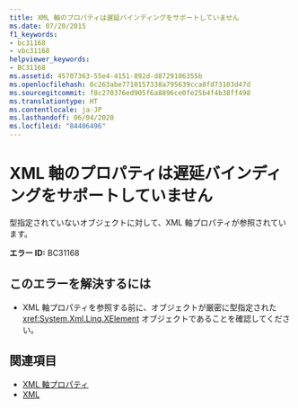 ```yaml
---
title: XML 軸のプロパティは遅延バインディングをサポートしていません
ms.date: 07/20/2015
f1_keywords:
- bc31168
- vbc31168
helpviewer_keywords:
- BC31168
ms.assetid: 45707363-55e4-4151-892d-d8729106355b
ms.openlocfilehash: 6c263abe7710157338a795639cca8fd73103d47d
ms.sourcegitcommit: f8c270376ed905f6a8896ce0fe25b4f4b38ff498
ms.translationtype: HT
ms.contentlocale: ja-JP
ms.lasthandoff: 06/04/2020
ms.locfileid: "84406496"
---
```

# <a name="xml-axis-properties-do-not-support-late-binding"></a>XML 軸のプロパティは遅延バインディングをサポートしていません
型指定されていないオブジェクトに対して、XML 軸プロパティが参照されています。  
  
 **エラー ID:** BC31168  
  
## <a name="to-correct-this-error"></a>このエラーを解決するには  
  
- XML 軸プロパティを参照する前に、オブジェクトが厳密に型指定された <xref:System.Xml.Linq.XElement> オブジェクトであることを確認してください。  
  
## <a name="see-also"></a>関連項目

- [XML 軸プロパティ](../xml-axis/index.md)
- [XML](../../programming-guide/language-features/xml/index.md)
